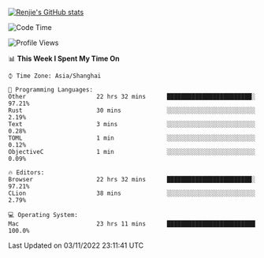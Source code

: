 [![Renjie's GitHub stats](https://github-readme-stats.vercel.app/api?username=liurenjie1024&show_icons=true&theme=chartreuse-dark)](https://github.com/anuraghazra/github-readme-stats)

<!--START_SECTION:waka-->
![Code Time](http://img.shields.io/badge/Code%20Time-291%20hrs%2013%20mins-blue)

![Profile Views](http://img.shields.io/badge/Profile%20Views-18-blue)

📊 **This Week I Spent My Time On** 

```text
⌚︎ Time Zone: Asia/Shanghai

💬 Programming Languages: 
Other                    22 hrs 32 mins      ████████████████████████░   97.21% 
Rust                     30 mins             ░░░░░░░░░░░░░░░░░░░░░░░░░   2.19% 
Text                     3 mins              ░░░░░░░░░░░░░░░░░░░░░░░░░   0.28% 
TOML                     1 min               ░░░░░░░░░░░░░░░░░░░░░░░░░   0.12% 
ObjectiveC               1 min               ░░░░░░░░░░░░░░░░░░░░░░░░░   0.09%

🔥 Editors: 
Browser                  22 hrs 32 mins      ████████████████████████░   97.21% 
CLion                    38 mins             ░░░░░░░░░░░░░░░░░░░░░░░░░   2.79%

💻 Operating System: 
Mac                      23 hrs 11 mins      █████████████████████████   100.0%

```


 Last Updated on 03/11/2022 23:11:41 UTC
<!--END_SECTION:waka-->

